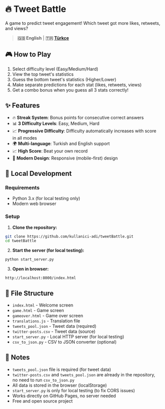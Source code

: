 # 🔥 Tweet Battle

A game to predict tweet engagement! Which tweet got more likes, retweets, and views?

> **🇬🇧 English** | **🇹🇷 [Türkçe](README.tr.md)**

## 🎮 How to Play

1. Select difficulty level (Easy/Medium/Hard)
2. View the top tweet's statistics
3. Guess the bottom tweet's statistics (Higher/Lower)
4. Make separate predictions for each stat (likes, retweets, views)
5. Get a combo bonus when you guess all 3 stats correctly!

## ✨ Features

- 🔥 **Streak System**: Bonus points for consecutive correct answers
- 📊 **3 Difficulty Levels**: Easy, Medium, Hard
- 📈 **Progressive Difficulty**: Difficulty automatically increases with score in all modes
- 🌍 **Multi-language**: Turkish and English support
- 📈 **High Score**: Beat your own record
- 🎨 **Modern Design**: Responsive (mobile-first) design

## 🚀 Local Development

### Requirements
- Python 3.x (for local testing only)
- Modern web browser

### Setup

1. **Clone the repository:**
```bash
git clone https://github.com/kullanici-adi/tweetBattle.git
cd tweetBattle
```

2. **Start the server (for local testing):**
```bash
python start_server.py
```

3. **Open in browser:**
```
http://localhost:8000/index.html
```

## 📁 File Structure

- `index.html` - Welcome screen
- `game.html` - Game screen
- `gameover.html` - Game over screen
- `translations.js` - Translation file
- `tweets_pool.json` - Tweet data (required)
- `twitter-posts.csv` - Tweet data (source)
- `start_server.py` - Local HTTP server (for local testing)
- `csv_to_json.py` - CSV to JSON converter (optional)

## 📝 Notes

- `tweets_pool.json` file is required (for tweet data)
- `twitter-posts.csv` and `tweets_pool.json` are already in the repository, no need to run `csv_to_json.py`
- All data is stored in the browser (localStorage)
- `start_server.py` is only for local testing (to fix CORS issues)
- Works directly on GitHub Pages, no server needed
- Free and open source project
